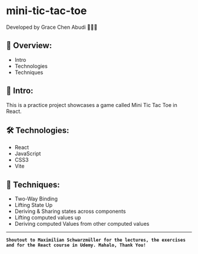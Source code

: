 # mini-tic-tac-toe

Developed by Grace Chen Abudi 👩🏽‍💻

## 📢 Overview:

- Intro
- Technologies
- Techniques

## 🔎 Intro:

This is a practice project showcases a game called Mini Tic Tac Toe in React.

## 🛠️ Technologies:

- React
- JavaScript
- CSS3
- Vite

## 🔧 Techniques:

- Two-Way Binding
- Lifting State Up
- Deriving & Sharing states across components
- Lifting computed values up
- Deriving computed Values from other computed values

---

**`Shoutout to Maximilian Schwarzmüller for the lectures, the exercises and for the React course in Udemy. Mahalo, Thank You!`**
